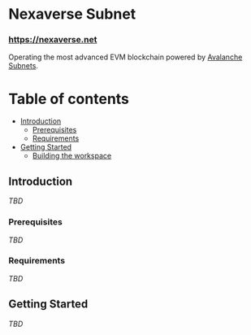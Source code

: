 # Nexaverse Subnet

### https://nexaverse.net

Operating the most advanced EVM blockchain powered by [Avalanche Subnets](https://docs.avax.network/subnets).

# Table of contents

- [Introduction](#introduction)
  - [Prerequisites](#prerequisites)
  - [Requirements](#requirements)
- [Getting Started](#getting-started)
  - [Building the workspace](#building-the-workspace)


## Introduction

_TBD_

### Prerequisites

_TBD_

### Requirements

_TBD_


## Getting Started

_TBD_
